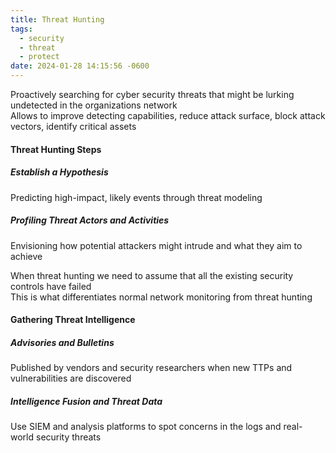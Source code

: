 ```yaml
---
title: Threat Hunting
tags:
  - security
  - threat
  - protect
date: 2024-01-28 14:15:56 -0600
---
```


Proactively searching for cyber security threats that might be lurking undetected in the organizations network  
Allows to improve detecting capabilities, reduce attack surface, block attack vectors, identify critical assets

#### Threat Hunting Steps

##### Establish a Hypothesis
Predicting high-impact, likely events through threat modeling

##### Profiling Threat Actors and Activities
Envisioning how potential attackers might intrude and what they aim to achieve

When threat hunting we need to assume that all the existing security controls have failed  
This is what differentiates normal network monitoring from threat hunting

#### Gathering Threat Intelligence

##### Advisories and Bulletins
Published by vendors and security researchers when new TTPs and vulnerabilities are discovered

##### Intelligence Fusion and Threat Data
Use SIEM and analysis platforms to spot concerns in the logs and real-world security threats
